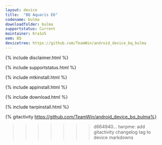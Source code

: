 ```yaml
---
layout: device
title:  "BQ Aquaris E6"
codename: bulma
downloadfolder: bulma
supportstatus: Current
maintainer: Kra1o5
oem: BQ
devicetree: https://github.com/TeamWin/android_device_bq_bulma
---
```


{% include disclaimer.html %}

{% include supportstatus.html %}

{% include mtkinstall.html %}

{% include appinstall.html %}

{% include download.html %}

{% include twrpinstall.html %}

{% gitactivity  https://github.com/TeamWin/android_device_bq_bulma%}
>>>>>>> d664940... twrpme: add gitactivity changelog tag to device markdowns
